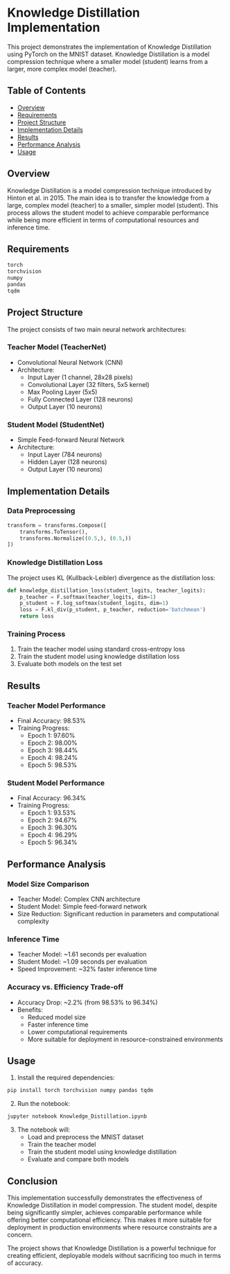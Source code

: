 # Knowledge Distillation Implementation

This project demonstrates the implementation of Knowledge Distillation using PyTorch on the MNIST dataset. Knowledge Distillation is a model compression technique where a smaller model (student) learns from a larger, more complex model (teacher).

## Table of Contents
- [Overview](#overview)
- [Requirements](#requirements)
- [Project Structure](#project-structure)
- [Implementation Details](#implementation-details)
- [Results](#results)
- [Performance Analysis](#performance-analysis)
- [Usage](#usage)

## Overview

Knowledge Distillation is a model compression technique introduced by Hinton et al. in 2015. The main idea is to transfer the knowledge from a large, complex model (teacher) to a smaller, simpler model (student). This process allows the student model to achieve comparable performance while being more efficient in terms of computational resources and inference time.

## Requirements

```python
torch
torchvision
numpy
pandas
tqdm
```

## Project Structure

The project consists of two main neural network architectures:

### Teacher Model (TeacherNet)
- Convolutional Neural Network (CNN)
- Architecture:
  - Input Layer (1 channel, 28x28 pixels)
  - Convolutional Layer (32 filters, 5x5 kernel)
  - Max Pooling Layer (5x5)
  - Fully Connected Layer (128 neurons)
  - Output Layer (10 neurons)

### Student Model (StudentNet)
- Simple Feed-forward Neural Network
- Architecture:
  - Input Layer (784 neurons)
  - Hidden Layer (128 neurons)
  - Output Layer (10 neurons)

## Implementation Details

### Data Preprocessing
```python
transform = transforms.Compose([
    transforms.ToTensor(),
    transforms.Normalize((0.5,), (0.5,))
])
```

### Knowledge Distillation Loss
The project uses KL (Kullback-Leibler) divergence as the distillation loss:
```python
def knowledge_distillation_loss(student_logits, teacher_logits):
    p_teacher = F.softmax(teacher_logits, dim=1)
    p_student = F.log_softmax(student_logits, dim=1)
    loss = F.kl_div(p_student, p_teacher, reduction='batchmean')
    return loss
```

### Training Process
1. Train the teacher model using standard cross-entropy loss
2. Train the student model using knowledge distillation loss
3. Evaluate both models on the test set

## Results

### Teacher Model Performance
- Final Accuracy: 98.53%
- Training Progress:
  - Epoch 1: 97.60%
  - Epoch 2: 98.00%
  - Epoch 3: 98.44%
  - Epoch 4: 98.24%
  - Epoch 5: 98.53%

### Student Model Performance
- Final Accuracy: 96.34%
- Training Progress:
  - Epoch 1: 93.53%
  - Epoch 2: 94.67%
  - Epoch 3: 96.30%
  - Epoch 4: 96.29%
  - Epoch 5: 96.34%

## Performance Analysis

### Model Size Comparison
- Teacher Model: Complex CNN architecture
- Student Model: Simple feed-forward network
- Size Reduction: Significant reduction in parameters and computational complexity

### Inference Time
- Teacher Model: ~1.61 seconds per evaluation
- Student Model: ~1.09 seconds per evaluation
- Speed Improvement: ~32% faster inference time

### Accuracy vs. Efficiency Trade-off
- Accuracy Drop: ~2.2% (from 98.53% to 96.34%)
- Benefits:
  - Reduced model size
  - Faster inference time
  - Lower computational requirements
  - More suitable for deployment in resource-constrained environments

## Usage

1. Install the required dependencies:
```bash
pip install torch torchvision numpy pandas tqdm
```

2. Run the notebook:
```bash
jupyter notebook Knowledge_Distillation.ipynb
```

3. The notebook will:
   - Load and preprocess the MNIST dataset
   - Train the teacher model
   - Train the student model using knowledge distillation
   - Evaluate and compare both models

## Conclusion

This implementation successfully demonstrates the effectiveness of Knowledge Distillation in model compression. The student model, despite being significantly simpler, achieves comparable performance while offering better computational efficiency. This makes it more suitable for deployment in production environments where resource constraints are a concern.

The project shows that Knowledge Distillation is a powerful technique for creating efficient, deployable models without sacrificing too much in terms of accuracy.
